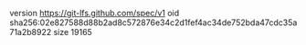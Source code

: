 version https://git-lfs.github.com/spec/v1
oid sha256:02e827588d88b2ad8c572876e34c2d1fef4ac34de752bda47cdc35a71a2b8922
size 19165
